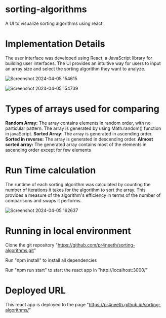 # sorting-algorithms
A UI to visualize sorting algorithms using react

# Implementation Details
The user interface was developed using React, a JavaScript library for building user interfaces. The UI provides an intuitive way for users to input an array size and select the sorting algorithm they want to analyze.

![Screenshot 2024-04-05 154615](https://github.com/pr4neeth/sorting-algorithms/assets/107405613/235be170-279e-43ae-b17e-4ee03b8a1d32)

![Screenshot 2024-04-05 154739](https://github.com/pr4neeth/sorting-algorithms/assets/107405613/ee73f8db-0966-4933-a434-e9a775cf2c52)


# Types of arrays used for comparing
**Random Array:** The array contains elements in random order, with no particular pattern. The array is generated by using Math.random() function in javaScript.
**Sorted Array:** The array is generated in ascending order.
**Sorted in reverse:** The array is generated in descending order.
**Almost sorted array:** The generated array contains most of the elements in ascending order except for few elements

# Run Time calculation
The runtime of each sorting algorithm was calculated by counting the number of iterations it takes for the algorithm to sort the array. This provides a measure of the algorithm's efficiency in terms of the number of comparisons and swaps it performs.

![Screenshot 2024-04-05 162637](https://github.com/pr4neeth/sorting-algorithms/assets/107405613/09d3dfdd-e6c9-4af1-b2aa-3cb5def1bbb5)

# Running in local environment
Clone the git repository "https://github.com/pr4neeth/sorting-algorithms.git"

Run "npm install" to install all dependencies

Run "npm run start" to start the react app in "http://localhost:3000/"

# Deployed URL
This react app is deployed to the page "https://pr4neeth.github.io/sorting-algorithms/"
